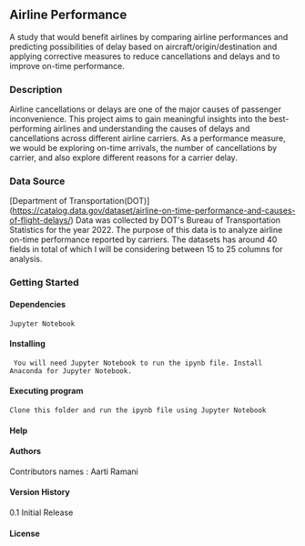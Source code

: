 ## Airline Performance 
A study that would benefit airlines by comparing airline performances and predicting possibilities of delay based on aircraft/origin/destination and applying corrective measures
to reduce cancellations and delays and to improve on-time performance.

### Description
Airline cancellations or delays are one of the major causes of passenger inconvenience. This project aims to gain meaningful insights into the best-performing airlines 
and understanding the causes of delays and cancellations across different airline carriers. As a performance measure, we would be exploring on-time arrivals, 
the number of cancellations by carrier, and also explore different reasons for a carrier delay.  

### Data Source 
[Department of Transportation(DOT)] (https://catalog.data.gov/dataset/airline-on-time-performance-and-causes-of-flight-delays/)
Data was collected by DOT's Bureau of Transportation Statistics for the year 2022. The purpose of this data is to analyze airline on-time performance reported by carriers. 
The datasets has around 40 fields in total of which I will be considering between 15 to 25 columns for analysis.

### Getting Started
  #### Dependencies
    Jupyter Notebook
  #### Installing
     You will need Jupyter Notebook to run the ipynb file. Install Anaconda for Jupyter Notebook.
  #### Executing program
    Clone this folder and run the ipynb file using Jupyter Notebook
  #### Help
  #### Authors
  Contributors names : Aarti Ramani
  #### Version History
  0.1 Initial Release
  #### License

